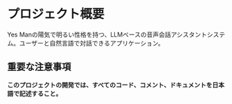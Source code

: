 # プロジェクト概要

Yes Manの陽気で明るい性格を持つ、LLMベースの音声会話アシスタントシステム。ユーザーと自然言語で対話できるアプリケーション。

## 重要な注意事項

**このプロジェクトの開発では、すべてのコード、コメント、ドキュメントを日本語で記述すること。**
